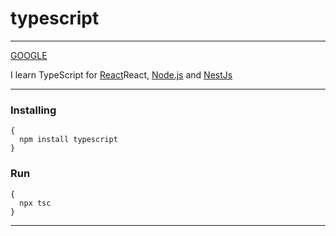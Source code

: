 # typescript

---

[GOOGLE](https://www.typescriptlang.org/)

I learn TypeScript for <u>React</u>React, <u>Node.js</u> and <u>NestJs</u>

---

### Installing

<pre><code>{
  npm install typescript
}</code></pre>

### Run

<pre><code>{
  npx tsc
}</code></pre>

---
